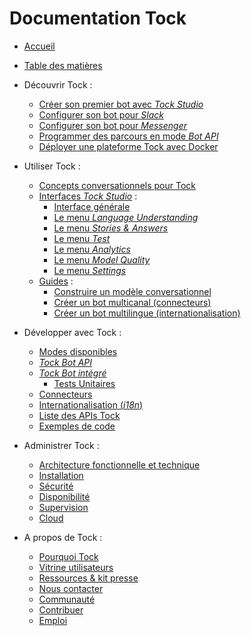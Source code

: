 # Documentation Tock

- [Accueil](index.md)

- [Table des matières]()

- Découvrir Tock :
    - [Créer son premier bot avec _Tock Studio_](guide/studio.md)
    - [Configurer son bot pour _Slack_](guide/slack.md)
    - [Configurer son bot pour _Messenger_](guide/messenger.md)
    - [Programmer des parcours en mode _Bot API_](guide/api.md)
    - [Déployer une plateforme Tock avec Docker](guide/plateforme.md)

- Utiliser Tock :
    - [Concepts conversationnels pour Tock](user/concepts.md)
    - [Interfaces _Tock Studio_](user/studio.md) :
        - [Interface générale](user/studio/general.md)
        - [Le menu _Language Understanding_](user/studio/nlu.md)
        - [Le menu _Stories & Answers_](user/studio/stories-and-answers.md)
        - [Le menu _Test_](user/studio/test.md)
        - [Le menu _Analytics_](user/studio/analytics.md)
        - [Le menu _Model Quality_](user/studio/nlu-qa.md)
        - [Le menu _Settings_](user/studio/configuration.md)
    - [Guides](user/guides.md) :
        - [Construire un modèle conversationnel](user/guides/build-model.md)
        - [Créer un bot multicanal (connecteurs)](user/guides/canaux.md)
        - [Créer un bot multilingue (internationalisation)](user/guides/i18n.md)

- Développer avec Tock :
    - [Modes disponibles](dev/modes.md)
    - [_Tock Bot API_](dev/bot-api.md)
    - [_Tock Bot intégré_](dev/bot-integre.md)
        - [Tests Unitaires](dev/tester.md)
    - [Connecteurs](dev/connecteurs.md)
    - [Internationalisation (_i18n_)](dev/i18n.md)
    - [Liste des APIs Tock](dev/api.md)
    - [Exemples de code](dev/exemples-code.md)

- Administrer Tock :
    - [Architecture fonctionnelle et technique](admin/architecture.md)
    - [Installation](admin/installation.md)
    - [Sécurité](admin/securite.md)
    - [Disponibilité](admin/disponibilite.md)
    - [Supervision](admin/supervision.md)
    - [Cloud](admin/cloud.md)

- A propos de Tock :
    - [Pourquoi Tock](apropos/pourquoi.md)
    - [Vitrine utilisateurs](apropos/vitrine.md)
    - [Ressources & kit presse](apropos/ressources.md)
    - [Nous contacter](apropos/contact.md)
    - [Communauté](apropos/communaute.md)
    - [Contribuer](apropos/contribuer.md)
    - [Emploi](apropos/emploi.md)